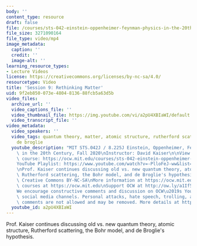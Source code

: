```yaml
---
body: ''
content_type: resource
draft: false
file: /courses/sts-042-einstein-oppenheimer-feynman-physics-in-the-20th-century-fall-2020/ocw_8225_sts042_lecture09_2020oct05_360p_16_9.mp4
file_size: 3271090164
file_type: video/mp4
image_metadata:
  caption: ''
  credit: ''
  image-alt: ''
learning_resource_types:
- Lecture Videos
license: https://creativecommons.org/licenses/by-nc-sa/4.0/
resourcetype: Video
title: 'Session 9: Rethinking Matter'
uid: 9f2eb850-073e-4804-8136-88fcb5a63d5b
video_files:
  archive_url: ''
  video_captions_file: ''
  video_thumbnail_file: https://img.youtube.com/vi/a2pU4XBIaWI/default.jpg
  video_transcript_file: ''
video_metadata:
  video_speakers: ''
  video_tags: quantum theory, matter, atomic structure, rutherford scattering, bohr,
    de broglie
  youtube_description: "MIT STS.042J / 8.225J Einstein, Oppenheimer, Feynman: Physics\
    \ in the 20th Century, Fall 2020\nInstructor: David Kaiser\n\nView the complete\
    \ course: https://ocw.mit.edu/courses/sts-042-einstein-oppenheimer-feynman-physics-in-the-20th-century-fall-2020\n\
    YouTube Playlist: https://www.youtube.com/watch?v=-PlloFeJ-ww&list=PLUl4u3cNGP63bAfjGas3TuA4ZCPUtN6Xf\n\
    \nProf. Kaiser continues discussing old vs. new quantum theory, atomic structure,\
    \ Rutherford scattering, the Bohr model, and de Broglie's hypothesis.\n\nLicense:\
    \ Creative Commons BY-NC-SA\nMore information at https://ocw.mit.edu/terms\nMore\
    \ courses at https://ocw.mit.edu\nSupport OCW at http://ow.ly/a1If50zVRlQ\n\n\
    We encourage constructive comments and discussion on OCW\u2019s YouTube and other\
    \ social media channels. Personal attacks, hate speech, trolling, and inappropriate\
    \ comments are not allowed and may be removed. More details at https://ocw.mit.edu/comments."
  youtube_id: a2pU4XBIaWI
---
```

Prof. Kaiser continues discussing old vs. new quantum theory, atomic structure, Rutherford scattering, the Bohr model, and de Broglie's hypothesis.